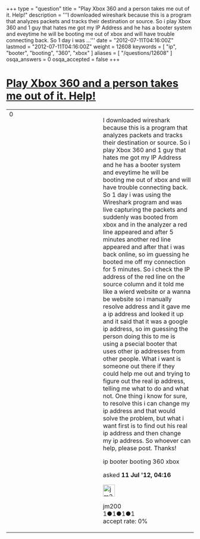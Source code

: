 +++
type = "question"
title = "Play Xbox 360 and a person takes me out of it. Help!"
description = '''I downloaded wireshark because this is a program that analyzes packets and tracks their destination or source. So i play Xbox 360 and 1 guy that hates me got my IP Address and he has a booter system and eveytime he will be booting me out of xbox and will have trouble connecting back. So 1 day i was ...'''
date = "2012-07-11T04:16:00Z"
lastmod = "2012-07-11T04:16:00Z"
weight = 12608
keywords = [ "ip", "booter", "booting", "360", "xbox" ]
aliases = [ "/questions/12608" ]
osqa_answers = 0
osqa_accepted = false
+++

<div class="headNormal">

# [Play Xbox 360 and a person takes me out of it. Help!](/questions/12608/play-xbox-360-and-a-person-takes-me-out-of-it-help)

</div>

<div id="main-body">

<div id="askform">

<table id="question-table" style="width:100%;"><colgroup><col style="width: 50%" /><col style="width: 50%" /></colgroup><tbody><tr class="odd"><td style="width: 30px; vertical-align: top"><div class="vote-buttons"><span id="post-12608-upvote" class="ajax-command post-vote up" rel="nofollow" title="I like this post (click again to cancel)"> </span><div id="post-12608-score" class="post-score" title="current number of votes">0</div><span id="post-12608-downvote" class="ajax-command post-vote down" rel="nofollow" title="I dont like this post (click again to cancel)"> </span> <span id="favorite-mark" class="ajax-command favorite-mark" rel="nofollow" title="mark/unmark this question as favorite (click again to cancel)"> </span><div id="favorite-count" class="favorite-count"></div></div></td><td><div id="item-right"><div class="question-body"><p>I downloaded wireshark because this is a program that analyzes packets and tracks their destination or source. So i play Xbox 360 and 1 guy that hates me got my IP Address and he has a booter system and eveytime he will be booting me out of xbox and will have trouble connecting back. So 1 day i was using the Wireshark program and was live capturing the packets and suddenly was booted from xbox and in the analyzer a red line appeared and after 5 minutes another red line appeared and after that i was back online, so im guessing he booted me off my connection for 5 minutes. So i check the IP address of the red line on the source column and it told me like a wierd website or a wanna be website so i manually resolve address and it gave me a ip address and looked it up and it said that it was a google ip address, so im guessing the person doing this to me is using a psecial booter that uses other ip addresses from other people. What i want is someone out there if they could help me out and trying to figure out the real ip address, telling me what to do and what not. One thing i know for sure, to resolve this i can change my ip address and that would solve the problem, but what i want first is to find out his real ip address and then change my ip address. So whoever can help, please post. Thanks!</p></div><div id="question-tags" class="tags-container tags"><span class="post-tag tag-link-ip" rel="tag" title="see questions tagged &#39;ip&#39;">ip</span> <span class="post-tag tag-link-booter" rel="tag" title="see questions tagged &#39;booter&#39;">booter</span> <span class="post-tag tag-link-booting" rel="tag" title="see questions tagged &#39;booting&#39;">booting</span> <span class="post-tag tag-link-360" rel="tag" title="see questions tagged &#39;360&#39;">360</span> <span class="post-tag tag-link-xbox" rel="tag" title="see questions tagged &#39;xbox&#39;">xbox</span></div><div id="question-controls" class="post-controls"></div><div class="post-update-info-container"><div class="post-update-info post-update-info-user"><p>asked <strong>11 Jul '12, 04:16</strong></p><img src="https://secure.gravatar.com/avatar/7ceb968b69c86454bd1de920e1a38ec8?s=32&amp;d=identicon&amp;r=g" class="gravatar" width="32" height="32" alt="jm200&#39;s gravatar image" /><p><span>jm200</span><br />
<span class="score" title="1 reputation points">1</span><span title="1 badges"><span class="badge1">●</span><span class="badgecount">1</span></span><span title="1 badges"><span class="silver">●</span><span class="badgecount">1</span></span><span title="1 badges"><span class="bronze">●</span><span class="badgecount">1</span></span><br />
<span class="accept_rate" title="Rate of the user&#39;s accepted answers">accept rate:</span> <span title="jm200 has no accepted answers">0%</span></p></div></div><div id="comments-container-12608" class="comments-container"></div><div id="comment-tools-12608" class="comment-tools"></div><div class="clear"></div><div id="comment-12608-form-container" class="comment-form-container"></div><div class="clear"></div></div></td></tr></tbody></table>

</div>

</div>

